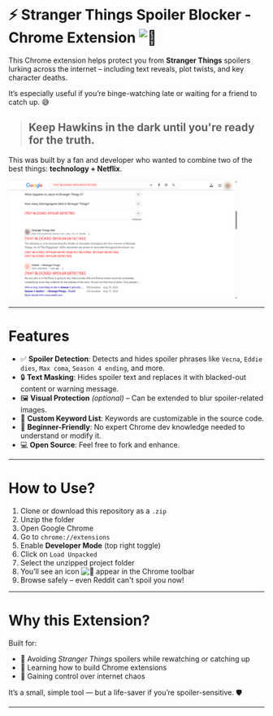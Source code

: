 # :zap: Stranger Things Spoiler Blocker - Chrome Extension <img src="icon.png" alt="🧇" width="64"/>

This Chrome extension helps protect you from **Stranger Things** spoilers lurking across the internet – including text reveals, plot twists, and key character deaths.  

It’s especially useful if you’re binge-watching late or waiting for a friend to catch up. 😅

> ## Keep Hawkins in the dark until you're ready for the truth.

This was built by a fan and developer who wanted to combine two of the best things: **technology + Netflix**.

<img src="how-it-works.png" alt="drawing" width="450"/>

---

# Features

- ✅ **Spoiler Detection**: Detects and hides spoiler phrases like `Vecna`, `Eddie dies`, `Max coma`, `Season 4 ending`, and more.
- 🔒 **Text Masking**: Hides spoiler text and replaces it with blacked-out content or warning message.
- 🖼️ **Visual Protection** _(optional)_ – Can be extended to blur spoiler-related images.
- 🧠 **Custom Keyword List**: Keywords are customizable in the source code.
- 👶 **Beginner-Friendly**: No expert Chrome dev knowledge needed to understand or modify it.
- 💻 **Open Source**: Feel free to fork and enhance.

---

# How to Use?

1. Clone or download this repository as a `.zip`
2. Unzip the folder
3. Open Google Chrome
4. Go to `chrome://extensions`
5. Enable **Developer Mode** (top right toggle)
6. Click on `Load Unpacked`
7. Select the unzipped project folder
8. You’ll see an icon <img src="icon.png" alt="🧇" width="32"/> appear in the Chrome toolbar
9. Browse safely – even Reddit can't spoil you now!

---

# Why this Extension?

Built for:
- 🧲 Avoiding *Stranger Things* spoilers while rewatching or catching up
- 🧪 Learning how to build Chrome extensions
- 🧠 Gaining control over internet chaos

It’s a small, simple tool — but a life-saver if you’re spoiler-sensitive. 🛡️

---


